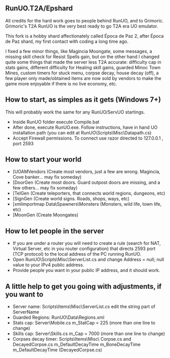 ## RunUO.T2A/Epshard

All credits for the hard work goes to people behind RunUO, and to Grimoric. Grimoric's T2A RunUO is the very best ready to go T2A era UO emulator.

This fork is a hobby shard affectionately called Época de Paz 2, after Época de Paz shard, my first contact with coding a long time ago.

 I fixed a few minor things, like Magincia Moongate, some messages, a missing skill check for Resist Spells gain, but on the other hand I changed quite some things that made the server less T2A accurate: difficulty cap in stats gains, different difficulty for Healing skill gains, guarded Minoc Town Mines, custom timers for stuck menu, corpse decay, house decay (off), a few player only made/obtained items are now sold by vendors to make the game more enjoyable if there is no live economy, etc.

## How to start, as simples as it gets (Windows 7+)
This will probably work the same for any RunUO/ServUO startings.

- Inside RunUO folder execute Compile.bat
- After done, execute RunUO.exe. Follow instructions, have in hand UO installation path (you can edit at RunUO\Scripts\Misc\Datapath.cs)
- Accept Firewall permissions. To connect use razor directed to 127.0.0.1 , port 2593

## How to start your world
- [UOAMVendors    				(Create most vendors, just a few are wrong. Magincia, Cove banker... may fix someday)
- [DoorGen        				(Create most doors. Guard outpost doors are missing, and a few others... may fix someday)
- [TelGen         				(Create teleporters, that connects world regions, dungeons, etc)
- [SignGen        				(Create world signs. Roads, shops, ways, etc)
- [xmlimportmap Data\Spawners\Monsters		(Monsters, wild life, town life, etc)
- [MoonGen                (Create Moongates)

## How to let people in the server
- If you are under a router you will need to create a rule (search for NAT, Virtual Server, etc in you router configuration) that directs 2593 port (TCP protocol) to the local address of the PC running RunUO.
- Open RunUO\Scripts\Misc\ServerList.cs and change Address = null; null value to your IPv4 public address.
- Provide people you want in your public IP address, and it should work.

## A little help to get you going with adjustments, if you want to
- Server name: Scripts\Items\Misc\ServerList.cs edit the string part of ServerName
- Guarded Regions: RunUO\Data\Regions.xml
- Stats cap: Server\Mobile.cs m_StatCap = 225 (more than one line to change)
- Skills cap: Server\Skills.cs m_Cap = 7000 (more than one line to change)
- Corpses decay timer: Scripts\Items\Misc\ Corpse.cs and DecayedCorpse.cs
  m_DefaultDecayTime
  m_BoneDecayTime
  m_DefaultDecayTime (DecayedCorpse.cs)
